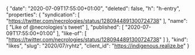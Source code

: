{
  "date": "2020-07-09T17:55:00+01:00",
  "deleted": false,
  "h": "h-entry",
  "properties": {
    "syndication": [
      "https://twitter.com/necrologies/status/1280944891300724738"
    ],
    "name": [
      "Like of @necrologies's tweet"
    ],
    "published": [
      "2020-07-09T17:55:00+01:00"
    ],
    "like-of": [
      "https://twitter.com/necrologies/status/1280944891300724738"
    ]
  },
  "kind": "likes",
  "slug": "2020/07/ryhtz",
  "client_id": "https://indigenous.realize.be"
}
